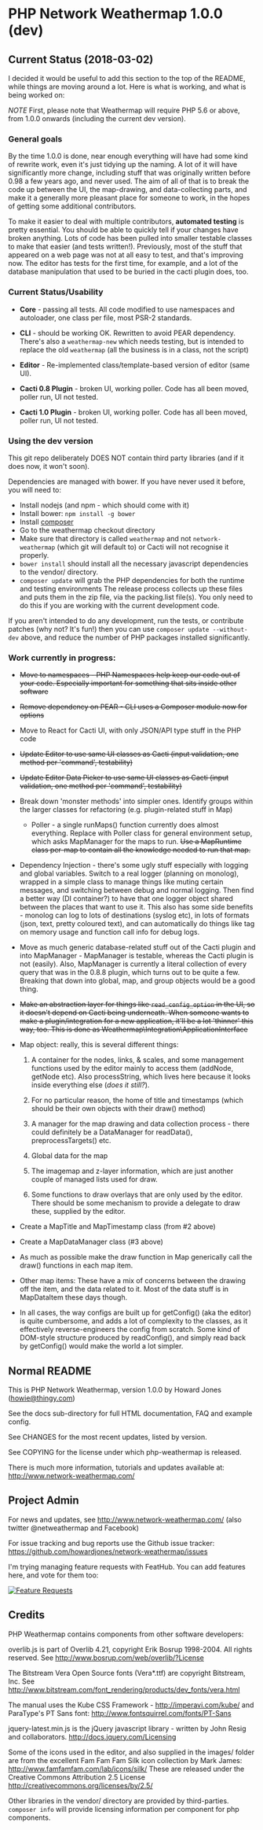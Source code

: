 # PHP Network Weathermap 1.0.0 (dev)

## Current Status (2018-03-02)

I decided it would be useful to add this section to the top of the README, while things are moving around a lot. Here
is what is working, and what is being worked on:

*NOTE* First, please note that Weathermap will require PHP 5.6 or above, from 1.0.0 onwards (including the current dev version).

### General goals

By the time 1.0.0 is done, near enough everything will have had some kind of rewrite work, even it's just
tidying up the naming. A lot of it will have significantly more change, including stuff
that was originally written before 0.98 a few years ago, and never used. The aim of all of that
is to break the code up between the UI, the map-drawing, and data-collecting parts, and make
it a generally more pleasant place for someone to work, in the hopes of getting some additional contributors.

To make it easier to deal with multiple contributors, __automated testing__ is pretty essential. You
should be able to quickly tell if your changes have broken anything. Lots of code has been pulled into
smaller testable classes to make that easier (and tests written!). Previously, most of the stuff that
appeared on a web page was not at all easy to test, and that's improving now. The editor has tests for
the first time, for example, and a lot of the database manipulation that used to be buried in the cacti
plugin does, too.

### Current Status/Usability

* __Core__ - passing all tests. All code modified to use namespaces and autoloader, one class per file, most PSR-2 standards.

* __CLI__ - should be working OK. Rewritten to avoid PEAR dependency. There's also a `weathermap-new` which needs testing, but is intended to replace the old `weathermap` (all the business is in a class, not the script)

* __Editor__ - Re-implemented class/template-based version of editor (same UI). 

* __Cacti 0.8 Plugin__ - broken UI, working poller. Code has all been moved, poller run, UI not tested.

* __Cacti 1.0 Plugin__ - broken UI, working poller. Code has all been moved, poller run, UI not tested.

### Using the dev version

This git repo deliberately DOES NOT contain third party libraries (and if it does now, it won't soon).

Dependencies are managed with bower. If you have never used it before, you will need to:

* Install nodejs (and npm - which should come with it)
* Install bower: `npm install -g bower`
* Install [composer](https://getcomposer.org/)
* Go to the weathermap checkout directory
* Make sure that directory is called `weathermap` and not `network-weathermap` (which git will default to) or Cacti will not recognise it properly.
* `bower install` should install all the necessary javascript dependencies to the vendor/ directory.
* `composer update` will grab the PHP dependencies for both the runtime and testing environments
The release process collects up these files and puts them in the zip file, via the packing.list file(s). You only need to do this if you are working with the current development code.

If you aren't intended to do any development, run the tests, or contribute patches (why not? It's fun!) then you can use `composer update --without-dev` above, and reduce the number of PHP packages installed significantly.

### Work currently in progress:

* ~~Move to namespaces - PHP Namespaces help keep our code out of your code. Especially important for something that sits inside other software~~

* ~~Remove dependency on PEAR - CLI uses a Composer module now for options~~

* Move to React for Cacti UI, with only JSON/API type stuff in the PHP code

* ~~Update Editor to use same UI classes as Cacti (input validation, one method per 'command', testability)~~

* ~~Update Editor Data Picker to use same UI classes as Cacti (input validation, one method per 'command', testability)~~

* Break down 'monster methods' into simpler ones. Identify groups within the larger classes for refactoring (e.g. plugin-related stuff in Map)

    * Poller - a single runMaps() function currently does almost everything. Replace with Poller class for general environment setup, which
    asks MapManager for the maps to run. ~~Use a MapRuntime class per-map to contain all the knowledge
    needed to run that map.~~
    
* Dependency Injection - there's some ugly stuff especially with logging and global variables. Switch to a real logger (planning on monolog), wrapped
in a simple class to manage things like muting certain messages, and switching between debug and normal logging. Then find
a better way (DI container?) to have that one logger object shared between the places that want to use it. This also has some
side benefits - monolog can log to lots of destinations (syslog etc), in lots of formats (json, text, pretty coloured text), and
can automatically do things like tag on memory usage and function call info for debug logs. 

* Move as much generic database-related stuff out of the Cacti plugin and into MapManager - MapManager is testable, whereas 
the Cacti plugin is not (easily). Also, MapManager is currently a literal collection of every query that was in the 0.8.8 plugin, 
which turns out to be quite a few. Breaking that down into global, map, and group objects would be a good thing.  

* ~~Make an abstraction layer for things like `read_config_option` in the UI, so it doesn't depend on Cacti being underneath. When someone wants to make a plugin/integration for a new
application, it'll be a lot 'thinner' this way, too. This is done as Weathermap\Integration\ApplicationInterface~~

* Map object: really, this is several different things:

    1. A container for the nodes, links, & scales, and some management functions used by the editor mainly to access them (addNode, getNode etc). Also
    processString, which lives here because it looks inside everything else (*does it still?*).
    
    2. For no particular reason, the home of title and timestamps (which should be their own objects with their draw() method)
    
    3. A manager for the map drawing and data collection process - there could definitely be a DataManager for
    readData(), preprocessTargets() etc.
    
    4. Global data for the map
    
    5. The imagemap and z-layer information, which are just another couple of managed lists used for draw.
    
    6. Some functions to draw overlays that are only used by the editor. There should be some mechanism to 
    provide a delegate to draw these, supplied by the editor.

* Create a MapTitle and MapTimestamp class (from #2 above)

* Create a MapDataManager class (#3 above)

* As much as possible make the draw function in Map generically call the draw()
functions in each map item.

* Other map items: These have a mix of concerns between the drawing off the item, and the data
related to it. Most of the data stuff is in MapDataItem these days though.

* In all cases, the way configs are built up for getConfig() (aka the editor) is
quite cumbersome, and adds a lot of complexity to the classes, as it effectively
reverse-engineers the config from scratch. Some kind of DOM-style structure produced
by readConfig(), and simply read back by getConfig() would make the world a lot simpler.

## Normal README

This is PHP Network Weathermap, version 1.0.0 by Howard Jones (howie@thingy.com)

See the docs sub-directory for full HTML documentation, FAQ and example config.

See CHANGES for the most recent updates, listed by version.

See COPYING for the license under which php-weathermap is released.

There is much more information, tutorials and updates available at:
    http://www.network-weathermap.com/

## Project Admin 

For news and updates, see http://www.network-weathermap.com/
(also twitter @netweathermap and Facebook)

For issue tracking and bug reports use the Github issue tracker: https://github.com/howardjones/network-weathermap/issues  

I'm trying managing feature requests with FeatHub. You can add features here, and vote for them too:

[![Feature Requests](http://feathub.com/howardjones/network-weathermap?format=svg)](http://feathub.com/howardjones/network-weathermap)


## Credits

PHP Weathermap contains components from other software developers:

overlib.js is part of Overlib 4.21, copyright Erik Bosrup 1998-2004. All rights reserved.
See http://www.bosrup.com/web/overlib/?License

The Bitstream Vera Open Source fonts (Vera*.ttf) are copyright Bitstream, Inc.
See http://www.bitstream.com/font_rendering/products/dev_fonts/vera.html

The manual uses the Kube CSS Framework - http://imperavi.com/kube/
and ParaType's PT Sans font: http://www.fontsquirrel.com/fonts/PT-Sans

jquery-latest.min.js is the jQuery javascript library - written by John Resig and collaborators.
http://docs.jquery.com/Licensing

Some of the icons used in the editor, and also supplied in the images/ folder are
from the excellent Fam Fam Fam Silk icon collection by Mark James: 
   http://www.famfamfam.com/lab/icons/silk/
These are released under the Creative Commons Attribution 2.5 License
   http://creativecommons.org/licenses/by/2.5/

Other libraries in the vendor/ directory are provided by third-parties. `composer info` will
provide licensing information per component for php components. 
